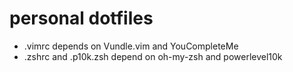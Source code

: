# personal dotfiles

- .vimrc depends on Vundle.vim and YouCompleteMe
- .zshrc and .p10k.zsh depend on oh-my-zsh and powerlevel10k
